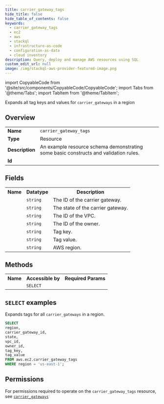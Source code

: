 ```yaml
---
title: carrier_gateway_tags
hide_title: false
hide_table_of_contents: false
keywords:
  - carrier_gateway_tags
  - ec2
  - aws
  - stackql
  - infrastructure-as-code
  - configuration-as-data
  - cloud inventory
description: Query, deploy and manage AWS resources using SQL
custom_edit_url: null
image: /img/stackql-aws-provider-featured-image.png
---
```


import CopyableCode from '@site/src/components/CopyableCode/CopyableCode';
import Tabs from '@theme/Tabs';
import TabItem from '@theme/TabItem';

Expands all tag keys and values for <code>carrier_gateways</code> in a region

## Overview
<table>
<tbody>
<tr><td><b>Name</b></td><td><code>carrier_gateway_tags</code></td></tr>
<tr><td><b>Type</b></td><td>Resource</td></tr>
<tr><td><b>Description</b></td><td>An example resource schema demonstrating some basic constructs and validation rules.</td></tr>
<tr><td><b>Id</b></td><td><CopyableCode code="aws.ec2.carrier_gateway_tags" /></td></tr>
</tbody>
</table>

## Fields
<table>
<tbody>
<tr><th>Name</th><th>Datatype</th><th>Description</th></tr><tr><td><CopyableCode code="carrier_gateway_id" /></td><td><code>string</code></td><td>The ID of the carrier gateway.</td></tr>
<tr><td><CopyableCode code="state" /></td><td><code>string</code></td><td>The state of the carrier gateway.</td></tr>
<tr><td><CopyableCode code="vpc_id" /></td><td><code>string</code></td><td>The ID of the VPC.</td></tr>
<tr><td><CopyableCode code="owner_id" /></td><td><code>string</code></td><td>The ID of the owner.</td></tr>
<tr><td><CopyableCode code="tag_key" /></td><td><code>string</code></td><td>Tag key.</td></tr>
<tr><td><CopyableCode code="tag_value" /></td><td><code>string</code></td><td>Tag value.</td></tr>
<tr><td><CopyableCode code="region" /></td><td><code>string</code></td><td>AWS region.</td></tr>
</tbody>
</table>

## Methods

<table>
<tbody>
  <tr>
    <th>Name</th>
    <th>Accessible by</th>
    <th>Required Params</th>
  </tr>
  <tr>
    <td><CopyableCode code="list_resources" /></td>
    <td><code>SELECT</code></td>
    <td><CopyableCode code="region" /></td>
  </tr>
</tbody>
</table>

## `SELECT` examples
Expands tags for all <code>carrier_gateways</code> in a region.
```sql
SELECT
region,
carrier_gateway_id,
state,
vpc_id,
owner_id,
tag_key,
tag_value
FROM aws.ec2.carrier_gateway_tags
WHERE region = 'us-east-1';
```


## Permissions

For permissions required to operate on the <code>carrier_gateway_tags</code> resource, see <a href="/services/ec2/carrier_gateways/#permissions"><code>carrier_gateways</code></a>

